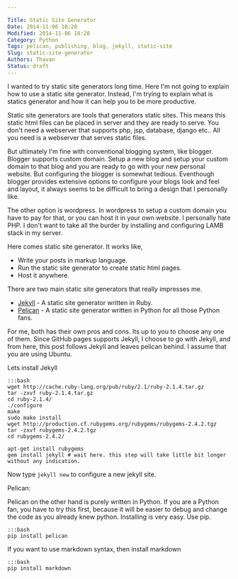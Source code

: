 ```yaml
---

Title: Static Site Generator
Date: 2014-11-06 10:20
Modified: 2014-11-06 10:20
Category: Python
Tags: pelican, publishing, blog, jekyll, static-site
Slug: static-site-generator
Authors: Thavan
Status: draft
---
```


I wanted to try static site generators long time. Here I'm not going to explain how to use a static site generator. Instead, I'm trying to explain what is statics generator and how it can help you to be more productive.

Static site generators are tools that generators static sites. This means this static html files can be placed in server and they are ready to serve. You don't need a webserver that supports php, jsp, database, django etc.. All you need is a webserver that serves static files.

But ultimately I'm fine with conventional blogging system, like blogger. Blogger supports custom domain. Setup a new blog and setup your custom domain to that blog and you are ready to go with your new personal website. But configuring the blogger is somewhat tedious. Eventhough blogger provides extensive options to configure your blogs look and feel and layout, it always seems to be difficult to bring a design that I personally like. 

The other option is wordpress. In wordpress to setup a custom domain you have to pay for that, or you can host it in your own website. I personally hate PHP. I don't want to take all the burder by installing and configuring LAMB stack in my server.

Here comes static site generator. It works like,

* Write your posts in markup language.
* Run the static site generator to create static html pages.
* Host it anywhere.

There are two main static site generators that really impresses me.

* [Jekyll][jekyll] - A static site generator written in Ruby.
* [Pelican][pelican] - A static site generator written in Python for all those Python fans.

[jekyll]: http://jekyllrb.com/
[pelican]: http://docs.getpelican.com/

For me, both has their own pros and cons. Its up to you to choose any one of them. Since GitHub pages supports Jekyll, I choose to go with Jekyll, and from here, this post follows Jekyll and leaves pelican behind. I assume that you are using Ubuntu.

Lets install Jekyll

	:::bash
	wget http://cache.ruby-lang.org/pub/ruby/2.1/ruby-2.1.4.tar.gz
	tar -zxvf ruby-2.1.4.tar.gz
	cd ruby-2.1.4/
	./configure
	make
	sudo make install
	wget http://production.cf.rubygems.org/rubygems/rubygems-2.4.2.tgz
	tar -zxvf rubygems-2.4.2.tgz
	cd rubygems-2.4.2/

	apt-get install rubygems
	gem install jekyll # wait here. this step will take little bit longer without any indication.

Now type `jekyll new` to configure a new jekyll site.

Pelican:

Pelican on the other hand is purely written in Python. If you are a Python fan, you have to try this first, because it will be easier to debug and change the code as you already knew python. Installing is very easy. Use pip.

	:::bash
	pip install pelican

If you want to use markdown syntax, then install markdown

	:::bash
	pip install markdown
